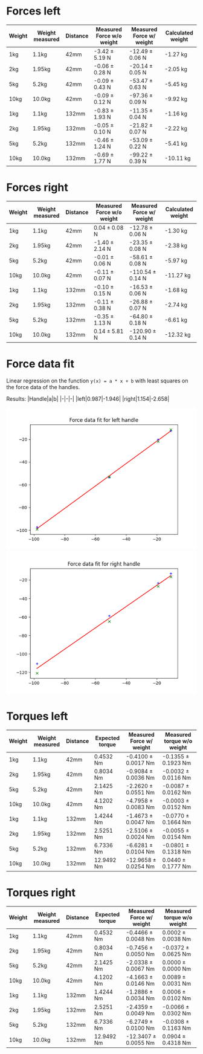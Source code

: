 # Forces left

| Weight | Weight measured | Distance | Measured Force w/o weight | Measured Force w/ weight | Calculated weight |
|-|-|-|-|-|-|
| 1kg | 1.1kg | 42mm | -3.42 ± 5.19 N | -12.49 ± 0.06 N | -1.27 kg |
| 2kg | 1.95kg | 42mm | -0.06 ± 0.28 N | -20.14 ± 0.05 N | -2.05 kg |
| 5kg | 5.2kg | 42mm | -0.09 ± 0.43 N | -53.47 ± 0.63 N | -5.45 kg |
| 10kg | 10.0kg | 42mm | -0.09 ± 0.12 N | -97.36 ± 0.09 N | -9.92 kg |
| 1kg | 1.1kg | 132mm | -0.83 ± 1.93 N | -11.35 ± 0.04 N | -1.16 kg |
| 2kg | 1.95kg | 132mm | -0.05 ± 0.10 N | -21.82 ± 0.07 N | -2.22 kg |
| 5kg | 5.2kg | 132mm | -0.46 ± 1.24 N | -53.09 ± 0.22 N | -5.41 kg |
| 10kg | 10.0kg | 132mm | -0.69 ± 1.77 N | -99.22 ± 0.39 N | -10.11 kg |

# Forces right

| Weight | Weight measured | Distance | Measured Force w/o weight | Measured Force w/ weight | Calculated weight |
|-|-|-|-|-|-|
| 1kg | 1.1kg | 42mm | 0.04 ± 0.08 N | -12.78 ± 0.06 N | -1.30 kg |
| 2kg | 1.95kg | 42mm | -1.40 ± 2.14 N | -23.35 ± 0.08 N | -2.38 kg |
| 5kg | 5.2kg | 42mm | -0.01 ± 0.06 N | -58.61 ± 0.08 N | -5.97 kg |
| 10kg | 10.0kg | 42mm | -0.11 ± 0.07 N | -110.54 ± 0.14 N | -11.27 kg |
| 1kg | 1.1kg | 132mm | -0.10 ± 0.15 N | -16.53 ± 0.06 N | -1.68 kg |
| 2kg | 1.95kg | 132mm | -0.11 ± 0.38 N | -26.88 ± 0.07 N | -2.74 kg |
| 5kg | 5.2kg | 132mm | -0.35 ± 1.13 N | -64.80 ± 0.18 N | -6.61 kg |
| 10kg | 10.0kg | 132mm | 0.14 ± 5.81 N | -120.90 ± 0.14 N | -12.32 kg |

# Force data fit

Linear regression on the function `y(x) = a * x + b` with least squares on the force data of the handles.

Results:
|Handle|a|b|
|-|-|-|
|left|0.987|-1.946|
|right|1.154|-2.658|

![Fit on the left handle data](left_force.png)
![Fit on the right handle data](right_force.png)

# Torques left

| Weight | Weight measured | Distance | Expected torque | Measured Force w/ weight | Measured torque w/o weight |
|-|-|-|-|-|-|
| 1kg | 1.1kg | 42mm | 0.4532 Nm | -0.4100 ± 0.0017 Nm | -0.1355 ± 0.1923 Nm |
| 2kg | 1.95kg | 42mm | 0.8034 Nm | -0.9084 ± 0.0036 Nm | -0.0032 ± 0.0116 Nm |
| 5kg | 5.2kg | 42mm | 2.1425 Nm | -2.2620 ± 0.0551 Nm | -0.0087 ± 0.0162 Nm |
| 10kg | 10.0kg | 42mm | 4.1202 Nm | -4.7958 ± 0.0083 Nm | -0.0003 ± 0.0152 Nm |
| 1kg | 1.1kg | 132mm | 1.4244 Nm | -1.4673 ± 0.0047 Nm | -0.0770 ± 0.1664 Nm |
| 2kg | 1.95kg | 132mm | 2.5251 Nm | -2.5106 ± 0.0024 Nm | -0.0055 ± 0.0154 Nm |
| 5kg | 5.2kg | 132mm | 6.7336 Nm | -6.6281 ± 0.0104 Nm | -0.0801 ± 0.1318 Nm |
| 10kg | 10.0kg | 132mm | 12.9492 Nm | -12.9658 ± 0.0254 Nm | 0.0440 ± 0.1777 Nm |

# Torques right

| Weight | Weight measured | Distance | Expected torque | Measured Force w/ weight | Measured torque w/o weight |
|-|-|-|-|-|-|
| 1kg | 1.1kg | 42mm | 0.4532 Nm | -0.4466 ± 0.0048 Nm | 0.0002 ± 0.0038 Nm |
| 2kg | 1.95kg | 42mm | 0.8034 Nm | -0.7456 ± 0.0050 Nm | -0.0372 ± 0.0625 Nm |
| 5kg | 5.2kg | 42mm | 2.1425 Nm | -2.0338 ± 0.0067 Nm | 0.0000 ± 0.0000 Nm |
| 10kg | 10.0kg | 42mm | 4.1202 Nm | -4.1663 ± 0.0146 Nm | 0.0089 ± 0.0031 Nm |
| 1kg | 1.1kg | 132mm | 1.4244 Nm | -1.2886 ± 0.0034 Nm | 0.0006 ± 0.0102 Nm |
| 2kg | 1.95kg | 132mm | 2.5251 Nm | -2.4359 ± 0.0049 Nm | -0.0066 ± 0.0302 Nm |
| 5kg | 5.2kg | 132mm | 6.7336 Nm | -6.2749 ± 0.0100 Nm | -0.0308 ± 0.1163 Nm |
| 10kg | 10.0kg | 132mm | 12.9492 Nm | -12.3407 ± 0.0055 Nm | 0.0904 ± 0.4318 Nm |
